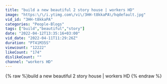 ```yaml
---
title: "build a new beautiful 2 story house | workers HD"
image: "https:\/\/i.ytimg.com\/vi\/3HH-t8kkaPA\/hqdefault.jpg"
vid_id: "3HH-t8kkaPA"
categories: "People-Blogs"
tags: ["build","beautiful","story"]
date: "2022-04-12T13:35:16+03:00"
vid_date: "2022-04-11T11:29:26Z"
duration: "PT41M35S"
viewcount: "12222"
likeCount: "174"
dislikeCount: ""
channel: "workers HD"
---
```

{% raw %}build a new beautiful 2 story house | workers HD {% endraw %}
